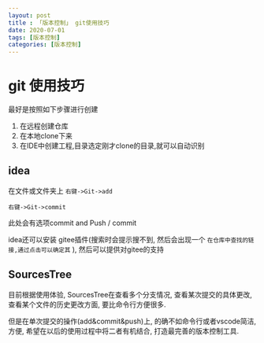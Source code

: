 ```yaml
---
layout: post
title : 「版本控制」 git使用技巧
date: 2020-07-01
tags: [版本控制]
categories: [版本控制]
---
```


# git 使用技巧

最好是按照如下步骤进行创建

1. 在远程创建仓库
2. 在本地clone下来
3. 在IDE中创建工程,目录选定刚才clone的目录,就可以自动识别

## idea

在文件或文件夹上
 `右键->Git->add`

 `右键->Git->commit`

此处会有选项commit and Push / commit

idea还可以安装 gitee插件(搜索时会提示搜不到, 然后会出现一个 `在仓库中查找的链接,通过点击可以确定其` ), 然后可以提供对gitee的支持

## SourcesTree

目前根据使用体验, SourcesTree在查看多个分支情况, 查看某次提交的具体更改, 查看某个文件的历史更改方面, 要比命令行方便很多.

但是在单次提交的操作(add&commit&push)上, 的确不如命令行或者vscode简洁, 方便, 希望在以后的使用过程中将二者有机结合, 打造最完善的版本控制工具.

